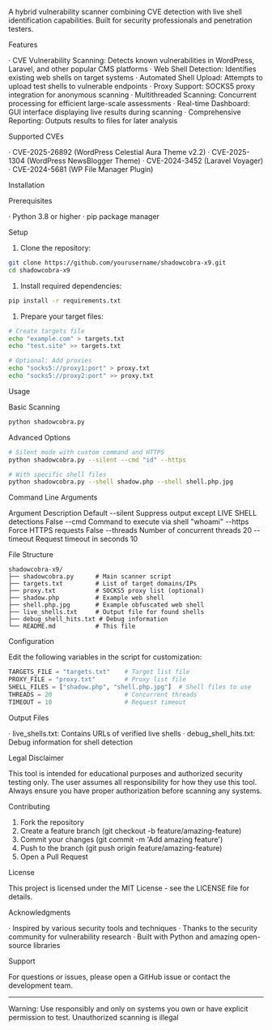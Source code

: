 A hybrid vulnerability scanner combining CVE detection with live shell identification capabilities. Built for security professionals and penetration testers.

Features

· CVE Vulnerability Scanning: Detects known vulnerabilities in WordPress, Laravel, and other popular CMS platforms
· Web Shell Detection: Identifies existing web shells on target systems
· Automated Shell Upload: Attempts to upload test shells to vulnerable endpoints
· Proxy Support: SOCKS5 proxy integration for anonymous scanning
· Multithreaded Scanning: Concurrent processing for efficient large-scale assessments
· Real-time Dashboard: GUI interface displaying live results during scanning
· Comprehensive Reporting: Outputs results to files for later analysis

Supported CVEs

· CVE-2025-26892 (WordPress Celestial Aura Theme v2.2)
· CVE-2025-1304 (WordPress NewsBlogger Theme)
· CVE-2024-3452 (Laravel Voyager)
· CVE-2024-5681 (WP File Manager Plugin)

Installation

Prerequisites

· Python 3.8 or higher
· pip package manager

Setup

1. Clone the repository:

```bash
git clone https://github.com/yourusername/shadowcobra-x9.git
cd shadowcobra-x9
```

1. Install required dependencies:

```bash
pip install -r requirements.txt
```

1. Prepare your target files:

```bash
# Create targets file
echo "example.com" > targets.txt
echo "test.site" >> targets.txt

# Optional: Add proxies
echo "socks5://proxy1:port" > proxy.txt
echo "socks5://proxy2:port" >> proxy.txt
```

Usage

Basic Scanning

```bash
python shadowcobra.py
```

Advanced Options

```bash
# Silent mode with custom command and HTTPS
python shadowcobra.py --silent --cmd "id" --https

# With specific shell files
python shadowcobra.py --shell shadow.php --shell shell.php.jpg
```

Command Line Arguments

Argument Description Default
--silent Suppress output except LIVE SHELL detections False
--cmd Command to execute via shell "whoami"
--https Force HTTPS requests False
--threads Number of concurrent threads 20
--timeout Request timeout in seconds 10

File Structure

```
shadowcobra-x9/
├── shadowcobra.py      # Main scanner script
├── targets.txt         # List of target domains/IPs
├── proxy.txt           # SOCKS5 proxy list (optional)
├── shadow.php          # Example web shell
├── shell.php.jpg       # Example obfuscated web shell
├── live_shells.txt     # Output file for found shells
├── debug_shell_hits.txt # Debug information
└── README.md           # This file
```

Configuration

Edit the following variables in the script for customization:

```python
TARGETS_FILE = "targets.txt"    # Target list file
PROXY_FILE = "proxy.txt"        # Proxy list file
SHELL_FILES = ["shadow.php", "shell.php.jpg"]  # Shell files to use
THREADS = 20                    # Concurrent threads
TIMEOUT = 10                    # Request timeout
```

Output Files

· live_shells.txt: Contains URLs of verified live shells
· debug_shell_hits.txt: Debug information for shell detection

Legal Disclaimer

This tool is intended for educational purposes and authorized security testing only. The user assumes all responsibility for how they use this tool. Always ensure you have proper authorization before scanning any systems.

Contributing

1. Fork the repository
2. Create a feature branch (git checkout -b feature/amazing-feature)
3. Commit your changes (git commit -m 'Add amazing feature')
4. Push to the branch (git push origin feature/amazing-feature)
5. Open a Pull Request

License

This project is licensed under the MIT License - see the LICENSE file for details.

Acknowledgments

· Inspired by various security tools and techniques
· Thanks to the security community for vulnerability research
· Built with Python and amazing open-source libraries

Support

For questions or issues, please open a GitHub issue or contact the development team.

---

Warning: Use responsibly and only on systems you own or have explicit permission to test. Unauthorized scanning is illegal
